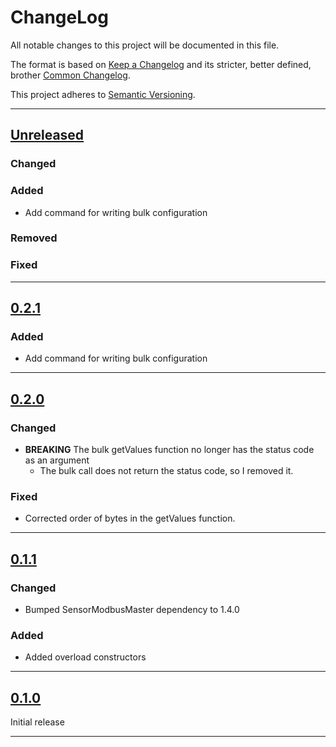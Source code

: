 # ChangeLog<!--! {#change_log} -->

All notable changes to this project will be documented in this file.

The format is based on [Keep a Changelog](https://keepachangelog.com/en/1.0.0/) and its stricter, better defined, brother [Common Changelog](https://common-changelog.org/).

This project adheres to [Semantic Versioning](https://semver.org/spec/v2.0.0.html).

***

## [Unreleased]

### Changed

### Added

- Add command for writing bulk configuration

### Removed

### Fixed

***

## [0.2.1]

### Added

- Add command for writing bulk configuration

***

## [0.2.0]

### Changed

- **BREAKING** The bulk getValues function no longer has the status code as an argument
  - The bulk call does not return the status code, so I removed it.

### Fixed

- Corrected order of bytes in the getValues function.

***

## [0.1.1]

### Changed

- Bumped SensorModbusMaster dependency to 1.4.0

### Added

- Added overload constructors

***

## [0.1.0]

Initial release

***

[Unreleased]: https://github.com/EnviroDIY/ANBSensorsModbus/compare/v0.2.1...HEAD
[0.2.1]: https://github.com/EnviroDIY/ANBSensorsModbus/releases/tag/v0.2.1
[0.2.0]: https://github.com/EnviroDIY/ANBSensorsModbus/releases/tag/v0.2.0
[0.1.1]: https://github.com/EnviroDIY/ANBSensorsModbus/releases/tag/v0.1.1
[0.1.0]: https://github.com/EnviroDIY/ANBSensorsModbus/releases/tag/v0.1.0

<!--! @tableofcontents{HTML:1} -->

<!--! @m_footernavigation -->
